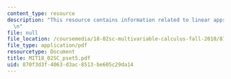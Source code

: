 ```yaml
---
content_type: resource
description: "This resource contains information related to linear approximation.\r\
  \n"
file: null
file_location: /coursemedia/18-02sc-multivariable-calculus-fall-2010/870f3d3f4063d3ac8513be605c29da14_MIT18_02SC_pset5.pdf
file_type: application/pdf
resourcetype: Document
title: MIT18_02SC_pset5.pdf
uid: 870f3d3f-4063-d3ac-8513-be605c29da14
---
```

